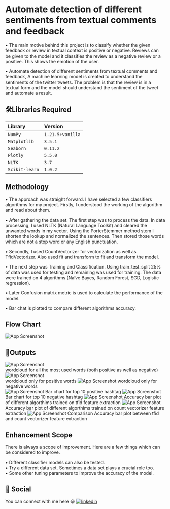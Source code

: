 
# Automate detection of different sentiments from textual comments and feedback

• The main motive behind this project is to classify whether the 
given feedback or review in textual context is positive or negative. 
Reviews can be given to the model and it classifies the review as a 
negative review or a positive. This shows the emotion of the user.

• Automate detection of different sentiments from textual comments 
and feedback, A machine learning model is created to understand the
sentiments of the twitter tweets. The problem is that the review is
in a textual form and the model should understand the sentiment of 
the tweet and automate a result.





## 🛠Libraries Required

| Library   | Version  |
| :-------- | :------- |
| `NumPy` | `1.21.5+vanilla` |
| `Matplotlib` | `3.5.1` |
| `Seaborn` | `0.11.2` |
| `Plotly` | `5.5.0` | 
| `NLTK` | `3.7` |
| `Scikit-learn` | `1.0.2` |






## Methodology
• The approach was straight forward. I have selected a few 
classifiers algorithms for my project. Firstly, I understood the 
working of the algorithm and read about them.

• After gathering the data set. The first step was to process 
the data. In data processing, I used NLTK (Natural Language 
Toolkit) and cleared the unwanted words in my vector. Using the 
PorterStemmer method stem I shorten the lookup and normalized the 
sentences. Then stored those words which are not a stop word or 
any English punctuation.

• Secondly, I used CountVectorizer  for vectorization as well as 
TfidVectorizer. Also used fit and transform to fit and transform 
the model.

• The next step was Training and Classification. Using 
train_test_split 25% of data was used for testing and remaining 
was used for training. The data were trained on 4 algorithms 
(Naïve Bayes, Random Forest, SGD, Logistic regression).

• Later Confusion matrix metric is used to calculate the 
performance of the model.

• Bar chat is plotted to compare different algorithms accuracy.
## Flow Chart

![App Screenshot](src/flow.png)
## 📸Outputs

![App Screenshot](src/wordcloud.png)          
wordcloud for all the most used words (both positive as well as negative)
![App Screenshot](src/wordcloud_positive.png)         
wordcloud only for positive words
![App Screenshot](src/wordcloud_negative.png)
wordcloud only for negative words           
![App Screenshot](src/top10.png)
Bar chart for top 10 positive hashtag
![App Screenshot](src/top10_negative.png)
Bar chart for top 10 negative hashtag
![App Screenshot](src/tfid.png)
Accuracy bar plot of different algorthims trained on tfid feature extraction 
![App Screenshot](src/count_vector.png)
Accuracy bar plot of different algorthims trained on count vectorizer feature extraction
![App Screenshot](src/vs.png)
Comparison Accuracy bar plot between tfid and count vectorizer feature extraction





## Enhancement Scope 
There is always a scope of improvement. Here are a few things 
which can be considered to improve.

• Different classifier models can also be tested.  
• Try a different data set. Sometimes a data set plays a crucial 
role too.   
• Some other tuning parameters to improve the accuracy of the model.

## 🔗 Social
You can connect with me here 😀
[![linkedin](https://img.shields.io/badge/linkedin-0A66C2?style=for-the-badge&logo=linkedin&logoColor=white)](https://www.linkedin.com/in/ankit-pradhan-052353221/)


